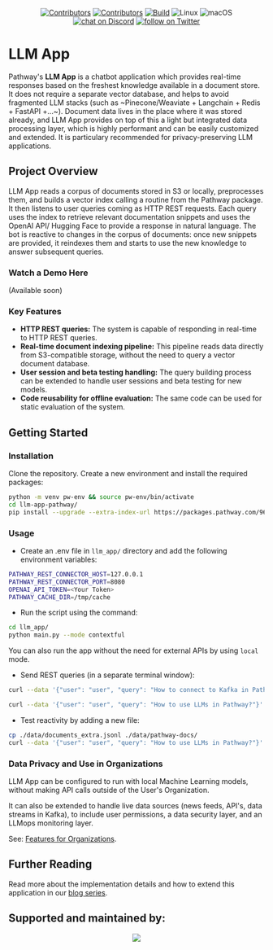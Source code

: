<p align="center">
    <a href="https://github.com/pathwaycom/llm-app-pathway/blob/main/LICENSE">
        <img src="https://img.shields.io/github/license/pathwaycom/llm-app-pathway?style=plastic" alt="Contributors"/></a>
    <a href="https://github.com/pathwaycom/llm-app-pathway/graphs/contributors">
        <img src="https://img.shields.io/github/contributors/pathwaycom/llm-app-pathway?style=plastic" alt="Contributors"/></a>
    <a href="https://github.com/pathwaycom/llm-app-pathway/actions/workflows/install_package.yml">
        <img src="https://img.shields.io/github/actions/workflow/status/pathwaycom/llm-app-pathway/install_package.yml?style=plastic" alt="Build" /></a> 
        <img src="https://img.shields.io/badge/OS-Linux-green" alt="Linux"/>
        <img src="https://img.shields.io/badge/OS-macOS-green" alt="macOS"/>
      <br>
    <a href="https://discord.gg/pathway">
        <img src="https://img.shields.io/discord/1042405378304004156?logo=discord"
            alt="chat on Discord"></a>
    <a href="https://twitter.com/intent/follow?screen_name=pathway_com">
        <img src="https://img.shields.io/twitter/follow/pathway_com?style=social&logo=twitter"
            alt="follow on Twitter"></a>
</p>

# LLM App

Pathway's **LLM App** is a chatbot application which provides real-time responses based on the freshest knowledge available in a document store. It does not require a separate vector database, and helps to avoid fragmented LLM stacks (such as ~Pinecone/Weaviate + Langchain + Redis + FastAPI +...~). Document data lives in the place where it was stored already, and LLM App provides on top of this a light but integrated data processing layer, which is highly performant and can be easily customized and extended. It is particulary recommended for privacy-preserving LLM applications.

## Project Overview

LLM App reads a corpus of documents stored in S3 or locally, preprocesses them, and builds a vector index calling a routine from the Pathway package. It then listens to user queries coming as HTTP REST requests. Each query uses the index to retrieve relevant documentation snippets and uses the OpenAI API/ Hugging Face to provide a response in natural language. The bot is reactive to changes in the corpus of documents: once new snippets are provided, it reindexes them and starts to use the new knowledge to answer subsequent queries.

### Watch a Demo Here
(Available soon)


### Key Features
- **HTTP REST queries:** The system is capable of responding in real-time to HTTP REST queries.
- **Real-time document indexing pipeline:** This pipeline reads data directly from S3-compatible storage, without the need to query a vector document database.
- **User session and beta testing handling:** The query building process can be extended to handle user sessions and beta testing for new models.
- **Code reusability for offline evaluation:** The same code can be used for static evaluation of the system.

## Getting Started

### Installation

Clone the repository. Create a new environment and install the required packages:

```bash
python -m venv pw-env && source pw-env/bin/activate
cd llm-app-pathway/
pip install --upgrade --extra-index-url https://packages.pathway.com/966431ef6ba -r requirements.txt
```
### Usage

- Create an .env file in `llm_app/` directory and add the following environment variables:
```bash
PATHWAY_REST_CONNECTOR_HOST=127.0.0.1
PATHWAY_REST_CONNECTOR_PORT=8080
OPENAI_API_TOKEN=<Your Token>
PATHWAY_CACHE_DIR=/tmp/cache
```

- Run the script using the command: 
```bash 
cd llm_app/
python main.py --mode contextful
```
You can also run the app without the need for external APIs by using `local` mode.

- Send REST queries (in a separate terminal window):
```bash
curl --data '{"user": "user", "query": "How to connect to Kafka in Pathway?"}' http://localhost:8080/ | jq

curl --data '{"user": "user", "query": "How to use LLMs in Pathway?"}' http://localhost:8080/ | jq
```

- Test reactivity by adding a new file:
```bash
cp ./data/documents_extra.jsonl ./data/pathway-docs/
curl --data '{"user": "user", "query": "How to use LLMs in Pathway?"}' http://localhost:8080/ | jq
```

### Data Privacy and Use in Organizations

LLM App can be configured to run with local Machine Learning models, without making API calls outside of the User's Organization.

It can also be extended to handle live data sources (news feeds, API's, data streams in Kafka), to include user permissions, a data security layer, and an LLMops monitoring layer.

See: [Features for Organizations](FEATURES-for-organizations.md).

## Further Reading
Read more about the implementation details and how to extend this application in our [blog series](https://pathway.com/blog/?tag=tutorial).

## Supported and maintained by:

<div align="center">
  <a href="https://pathway.com"><img src="https://pathway.com/logo-light.svg" /></a>
</div>
